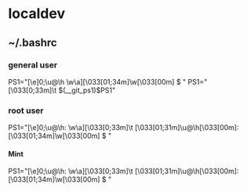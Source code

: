 # localdev

## ~/.bashrc

### general user

PS1="\[\e]0;\u@\h \w\a\]\[\033[01;34m\]\w\[\033[00m\] \$ "
PS1="\[\033[0;33m\]\t \$(__git_ps1)$PS1"

### root user

PS1="\[\e]0;\u@\h: \w\a\]\[\033[0;33m\]\t \[\033[01;31m\]\u@\h\[\033[00m\]:\[\033[01;34m\]\w\[\033[00m\] \$ "

#### Mint
PS1="\[\e]0;\u@\h: \w\a\]\[\033[0;33m\]\t \[\033[01;31m\]\u@\h\[\033[00m\]:\[\033[01;34m\]\w\[\033[00m\] $ "
